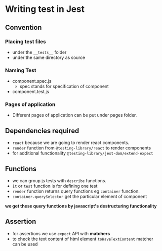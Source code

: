 # Writing test in Jest

## Convention

### Placing test files

- under the `__tests__` folder
- under the same directory as source

### Naming Test

- component.spec.js
  - spec stands for specification of component
- component.test.js

### Pages of application

- Different pages of application can be put under pages folder.

## Dependencies required

- `react` because we are going to render react components.
- `render` function from `@testing-library/react` to render components
- for additional functionality `@testing-library/jest-dom/extend-expect`

## Functions

- we can group js tests with `describe` functions.
- `it` or `test` function is for defining one test
- `render` function returns query functions eg `container` function.
- `container.querySelector` get the particular element of component

**we get these query functions by javascript's destructuring functionality**

## Assertion

- for assertions we use `expect` API with **matchers**
- to check the text content of html element `toHaveTextContent` matcher can be used
